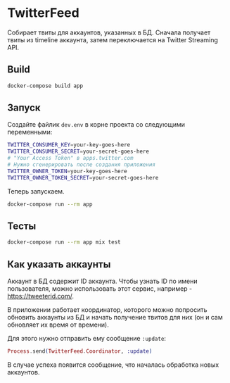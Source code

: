# TwitterFeed

Собирает твиты для аккаунтов, указанных в БД. Сначала получает
твиты из timeline аккаунта, затем переключается на
Twitter Streaming API.

## Build

```bash
docker-compose build app
```

## Запуск

Создайте файлик `dev.env` в корне проекта со следующими
переменными:
```bash
TWITTER_CONSUMER_KEY=your-key-goes-here
TWITTER_CONSUMER_SECRET=your-secret-goes-here
# "Your Access Token" в apps.twitter.com
# Нужно сгенерировать после создания приложения
TWITTER_OWNER_TOKEN=your-key-goes-here
TWITTER_OWNER_TOKEN_SECRET=your-secret-goes-here
```

Теперь запускаем.

```bash
docker-compose run --rm app
```

## Тесты

```bash
docker-compose run --rm app mix test
```

## Как указать аккаунты

Аккаунт в БД содержит ID аккаунта. Чтобы узнать ID по
имени пользователя, можно использовать этот
сервис, например - https://tweeterid.com/.

В приложении работает координатор, которого можно попросить
обновить аккаунты из БД и начать получение твитов для них
(он и сам обновляет их время от времени).

Для этого нужно отправить ему сообщение `:update`:

```elixir
Process.send(TwitterFeed.Coordinator, :update)
```

В случае успеха появится сообщение, что началась обработка
новых аккаунтов.
